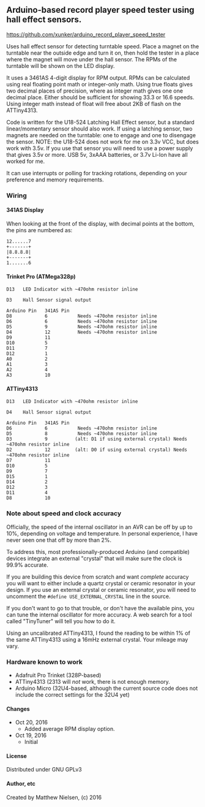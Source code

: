 ## Arduino-based record player speed tester using hall effect sensors.

https://github.com/xunker/arduino_record_player_speed_tester

Uses hall effect sensor for detecting turntable speed. Place a magnet on the
turntable near the outside edge and turn it on, then hold the tester in a place
where the magnet will move under the hall sensor. The RPMs of the turntable will
be shown on the LED display.

It uses a 3461AS 4-digit display for RPM output. RPMs can be calculated using
real floating point math or integer-only math. Using true floats gives two
decimal places of precision, where as integer math gives one one decimal place.
Either should be sufficient for showing 33.3 or 16.6 speeds. Using integer
math instead of float will free about 2KB of flash on the ATTiny4313.

Code is written for the U18-524 Latching Hall Effect sensor, but a standard
linear/momentary sensor should also work. If using a latching sensor, two
magnets are needed on the turntable: one to engage and one to disengage the
sensor. NOTE: the U18-524 does not work for me on 3.3v VCC, but does work with
3.5v. If you use that sensor you will need to use a power supply that gives 3.5v
or more. USB 5v, 3xAAA batteries, or 3.7v Li-Ion have all worked for me.

It can use interrupts or polling for tracking rotations, depending on your
preference and memory requirements.

### Wiring

#### 341AS Display

When looking at the front of the display, with decimal points at the bottom, the
pins are numbered as:

```
12......7
+-------+
|8.8.8.8|
+-------+
1.......6
```
#### Trinket Pro (ATMega328p)

```
D13   LED Indicator with ~470ohm resistor inline

D3    Hall Sensor signal output

Arduino Pin   341AS Pin
D8            6           Needs ~470ohm resistor inline
D6            6           Needs ~470ohm resistor inline
D5            9           Needs ~470ohm resistor inline
D4            12          Needs ~470ohm resistor inline
D9            11
D10           5
D11           7
D12           1
A0            2
A1            3
A2            4
A3            10
```

#### ATTiny4313

```
D13   LED Indicator with ~470ohm resistor inline

D4    Hall Sensor signal output

Arduino Pin   341AS Pin
D6            6           Needs ~470ohm resistor inline
D5            8           Needs ~470ohm resistor inline
D3            9          (alt: D1 if using external crystal) Needs ~470ohm resistor inline
D2            12         (alt: D0 if using external crystal) Needs ~470ohm resistor inline
D7            11
D10           5
D9            7
D15           1
D14           2
D12           3
D11           4
D8            10
```

### Note about speed and clock accuracy

Officially, the speed of the internal oscillator in an AVR can be off by up to
10%, depending on voltage and temperature. In personal experience, I have never
seen one that off by more than 2%.

To address this, most professionally-produced Arduino (and compatible) devices
integrate an external "crystal" that will make sure the clock is 99.9% accurate.

If you are building this device from scratch and want *complete* accuracy you
will want to either include a quartz crystal or ceramic resonator in your
design. If you use an external crystal or ceramic resonator, you will need to
uncomment the `#define USE_EXTERNAL_CRYSTAL` line in the source.

If you don't want to go to that trouble, or don't have the available
pins, you can tune the internal oscillator for more accuracy. A web search for
a tool called "TinyTuner" will tell you how to do it.

Using an uncalibrated ATTiny4313, I found the reading to be within 1%
of the same ATTiny4313 using a 16mHz external crystal. Your mileage may vary.

### Hardware known to work

* Adafruit Pro Trinket (328P-based)
* ATTiny4313 (2313 will *not* work, there is not enough memory.
* Arduino Micro (32U4-based, although the current source code does not include the correct settings for the 32U4 yet)

#### Changes

* Oct 20, 2016
  * Added average RPM display option.
* Oct 19, 2016
  * Initial

#### License

Distributed under GNU GPLv3

#### Author, etc

Created by Matthew Nielsen, (c) 2016

